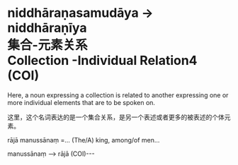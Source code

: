 # niddhāraṇasamudāya -> niddhāraṇīya<br>集合-元素关系<br> Collection -Individual Relation4 (COI)
Here, a noun expressing a collection is related to another expressing one or more individual elements that are to be spoken on.


这里，这个名词表达的是一个集合关系，是另一个表述或者更多的被表述的个体元素。


rājā manussānaṃ =... (The/A) king, among/of men...

manussānaṃ ——> rājā (COI)---